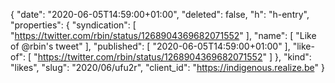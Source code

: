 {
  "date": "2020-06-05T14:59:00+01:00",
  "deleted": false,
  "h": "h-entry",
  "properties": {
    "syndication": [
      "https://twitter.com/rbin/status/1268904369682071552"
    ],
    "name": [
      "Like of @rbin's tweet"
    ],
    "published": [
      "2020-06-05T14:59:00+01:00"
    ],
    "like-of": [
      "https://twitter.com/rbin/status/1268904369682071552"
    ]
  },
  "kind": "likes",
  "slug": "2020/06/ufu2r",
  "client_id": "https://indigenous.realize.be"
}
